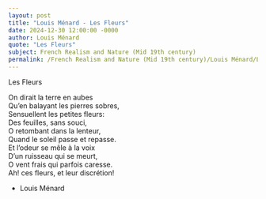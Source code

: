 ```yaml
---
layout: post
title: "Louis Ménard - Les Fleurs"
date: 2024-12-30 12:00:00 -0000
author: Louis Ménard
quote: "Les Fleurs"
subject: French Realism and Nature (Mid 19th century)
permalink: /French Realism and Nature (Mid 19th century)/Louis Ménard/Louis Ménard - Les Fleurs
---
```


Les Fleurs

On dirait la terre en aubes  
Qu’en balayant les pierres sobres,  
Sensuellent les petites fleurs:  
Des feuilles, sans souci,  
O retombant dans la lenteur,  
Quand le soleil passe et repasse.  
Et l’odeur se mêle à la voix  
D’un ruisseau qui se meurt,  
O vent frais qui parfois caresse.  
Ah! ces fleurs, et leur discrétion!

- Louis Ménard
